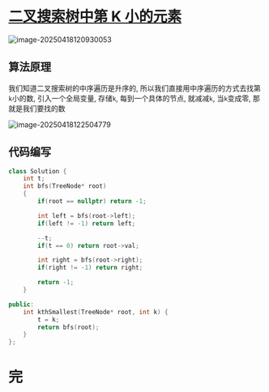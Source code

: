 # [二叉搜索树中第 K 小的元素](https://leetcode.cn/problems/kth-smallest-element-in-a-bst/)

![image-20250418120930053](https://md-wind.oss-cn-nanjing.aliyuncs.com/md/20250418120930139.png)

## 算法原理

我们知道二叉搜索树的中序遍历是升序的, 所以我们直接用中序遍历的方式去找第`k`小的数,  引入一个全局变量, 存储`k`, 每到一个具体的节点, 就减减`k`, 当`k`变成零, 那就是我们要找的数

![image-20250418122504779](https://md-wind.oss-cn-nanjing.aliyuncs.com/md/20250418122504834.png)

## 代码编写

```cpp
class Solution {
    int t;
    int bfs(TreeNode* root)
    {
        if(root == nullptr) return -1;

        int left = bfs(root->left);
        if(left != -1) return left;

        --t;
        if(t == 0) return root->val;

        int right = bfs(root->right);
        if(right != -1) return right;

        return -1;
    }

public:
    int kthSmallest(TreeNode* root, int k) {
        t = k;
        return bfs(root);
    }
};
```

# 完